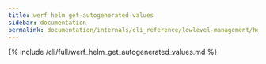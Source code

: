 ```yaml
---
title: werf helm get-autogenerated-values
sidebar: documentation
permalink: documentation/internals/cli_reference/lowlevel-management/helm/get_autogenerated_values.html
---
```


{% include /cli/full/werf_helm_get_autogenerated_values.md %}
